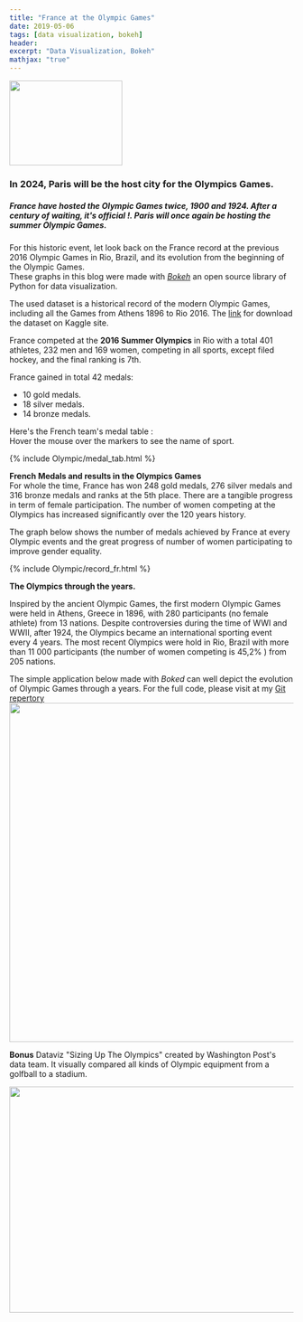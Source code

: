 ```yaml
---
title: "France at the Olympic Games"
date: 2019-05-06
tags: [data visualization, bokeh]
header: 
excerpt: "Data Visualization, Bokeh"
mathjax: "true"
---
```

<img src="{{ site.url }}{{ site.baseurl }}/images/olympic/logo.jpg"  width="200px" height='150px'/>

### In 2024, Paris will be the host city for the Olympics Games. 
##### France have hosted the Olympic Games twice, 1900 and 1924. After a century of waiting, it's official !. Paris will once again be hosting the summer Olympic Games.


For this historic event, let look back on the France record at the previous 2016 Olympic Games in Rio, Brazil, and its evolution from the beginning of the Olympic Games.  
These graphs in this blog were made with [*Bokeh*](https://bokeh.org/) an open source library of Python for data visualization.  
 
The used dataset is a historical record of the modern Olympic Games, including all the Games from Athens 1896 to Rio 2016.
The [link](https://www.kaggle.com/heesoo37/120-years-of-olympic-history-athletes-and-results)  for download the dataset on Kaggle site. 

France competed at the **2016 Summer Olympics** in Rio with a total 401 athletes, 232 men and 169 women, competing in all sports, except filed hockey, and the final ranking is 7th.
  
France gained in total 42 medals:
* 10 gold medals.
* 18 silver medals.
* 14 bronze medals. 

Here's the French team's medal table :   
Hover the mouse over the markers to see the name of sport. 

{% include Olympic/medal_tab.html %}  



**French Medals and results in the Olympics Games**  
For whole the time, France has won 248 gold medals, 276 silver medals and 316 bronze medals and ranks at the 5th place. 
There are a tangible progress in term of female participation. The number of women competing at the Olympics has increased significantly over the 120 years history.  

The graph below shows the number of medals achieved by France at every Olympic events and the great progress of number of women participating to improve gender equality.    
     

{% include Olympic/record_fr.html %}




**The Olympics through the years.**

Inspired by the ancient Olympic Games, the first modern Olympic Games were held in Athens, Greece in 1896, with 280 participants (no female athlete) from 13 nations. 
Despite controversies during the time of WWI and WWII, after 1924, the Olympics became an international sporting event every 4 years. 
The most recent Olympics were hold in Rio, Brazil with more than 11 000 participants (the number of women competing is 45,2% ) from 205 nations.  
 
The simple application below made with *Boked* can well depict the evolution of Olympic Games through a years. For the full code, please visit at my [Git repertory](https://github.com/alexandre-do/DataViz/tree/master/Olympic)
<img src="{{ site.url }}{{ site.baseurl }}/images/olympic/olympic.gif"  width="800px" height='600px'/>



**Bonus** Dataviz "Sizing Up The Olympics" created by Washington Post's data team. It visually compared all kinds of Olympic equipment from a golfball to a stadium.      
    
<img src="{{ site.url }}{{ site.baseurl }}/images/olympic/olympictools.gif"  width="600px" height='400px'/>
